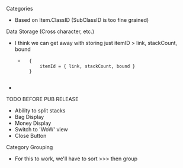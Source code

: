 Categories
- Based on Item.ClassID (SubClassID is too fine grained)


Data Storage (Cross character, etc.)
- I think we can get away with storing just itemID > link, stackCount, bound
    - ```
        {
            itemId = { link, stackCount, bound }
        }
    ```
- 


TODO BEFORE PUB RELEASE
- Ability to split stacks
- Bag Display
- Money Display
- Switch to 'WoW' view
- Close Button


Category Grouping
- For this to work, we'll have to sort >>> then group